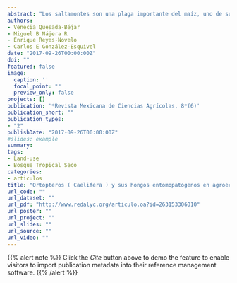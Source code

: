 ```yaml
---
abstract: "Los saltamontes son una plaga importante del maíz, uno de sus enemigos naturales son los hongos entomopatógenos (HEP). El manejo adecuado de este cultivo, que involucre cambios en el microhábitat puede contribuir al control de las poblaciones de saltamontes, así como la presencia de sus enemigos naturales. Se evaluó el efecto de dos tipos de manejo agrícola: monocultivo (MC-I) de maíz y policultivo de maíz, calabaza y frijol (PC-I), así como de la vegetación de los márgenes del monocultivo (VMM) y la vegetación de los márgenes del policultivo (VMP), sobre la riqueza y abundancia de saltamontes y sus hongos entomopatógenos (HEP) asociados en Erongarícuaro, Michoacán. Se recolectaron saltamontes mensualmente con una red de golpeo de julio a diciembre de 2015 en dos parcelas de cada tipo de manejo y su vegetación marginal en tres sitios. La comunidad de saltamontes (CS) estuvo conformada por 17 especies, en donde Sphenarium purpurascens purpurascens Charpentier, fue la especie dominante (97.8% de la abundancia). El tipo de manejo agrícola no tuvo efecto sobre la riqueza de especies. La riqueza en la vegetación marginal de los cultivos no explicó la riqueza en el MC-I y PC-I; sin embargo, la abundancia de S. p. purpurascens en la vegetación marginal en los sitios explicó la abundancia encontrada en el MC-I y el PC-I. De 2 920 saltamontes colectados, 0.41% estuvieron infectados por Metarhizium Sorokin o Beauveria (Balsamo) Vuillemin. El HEP con mayor frecuencia de infección fue Metarhizium. La proporción de individuos infectados y las condiciones del PC-I se relacionaron positivamente, en comparación con la VMP. Los sitios con mayor diversidad vegetal tuvieron una mayor abundancia de saltamontes y mayor infección con HEP."
authors:
- Venecia Quesada-Béjar
- Miguel B Nájera R
- Enrique Reyes-Novelo
- Carlos E González-Esquivel
date: "2017-09-26T00:00:00Z"
doi: ""
featured: false
image:
  caption: ''
  focal_point: ""
  preview_only: false
projects: []
publication: '*Revista Mexicana de Ciencias Agrícolas, 8*(6)'
publication_short: ""
publication_types:
- "2"
publishDate: "2017-09-26T00:00:00Z"
#slides: example
summary: 
tags:
- Land-use
- Bosque Tropical Seco
categories: 
- articulos
title: "Ortópteros ( Caelifera ) y sus hongos entomopatógenos en agroecosistemas de maíz en Erongarícuaro , Michoacán"
url_code: ""
url_dataset: ""
url_pdf: "http://www.redalyc.org/articulo.oa?id=263153306010"
url_poster: ""
url_project: ""
url_slides: ""
url_source: ""
url_video: ""
---
```


{{% alert note %}}
Click the *Cite* button above to demo the feature to enable visitors to import publication metadata into their reference management software.
{{% /alert %}}

